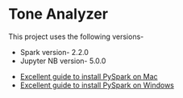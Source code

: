 
# Tone Analyzer

This project uses the following versions-
- Spark version- 2.2.0
- Jupyter NB version- 5.0.0

* [Excellent guide to install PySpark on Mac](https://medium.com/@GalarnykMichael/install-spark-on-mac-pyspark-453f395f240b)
* [Excellent guide to install PySpark on Windows](https://medium.com/@GalarnykMichael/install-spark-on-windows-pyspark-4498a5d8d66c)


